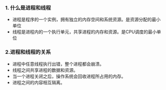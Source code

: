 ### 1. 什么是进程和线程
- 进程是程序的一个实例，拥有独立的内存空间和系统资源。是资源分配的最小单位
- 线程是进程内的一个执行单元，共享进程的内存和资源。是CPU调度的最小单位
### 2.进程和线程的关系
- 进程中任意线程执行出错，整个进程都会崩溃。
- 线程之间共享进程的数据和资源。
- 当一个进程关闭之后，操作系统会回收进程所占用的内存。
- 进程之间的内容相互隔离。